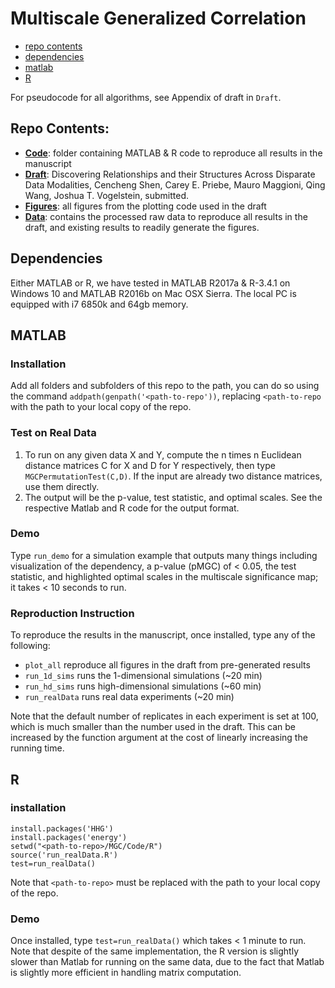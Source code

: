 # Multiscale Generalized Correlation

- [repo contents](#repo-contents)
- [dependencies](#dependencies)
- [matlab](#matlab)
- [R](#R)

For pseudocode for all algorithms, see Appendix of draft in `Draft`.


## Repo Contents:

- [**Code**](https://github.com/neurodata-papers/MGC/tree/master/Code): folder containing MATLAB & R code to reproduce all results in the manuscript
- [**Draft**](https://github.com/neurodata-papers/MGC/tree/master/Draft): Discovering Relationships and their Structures Across Disparate Data Modalities,
Cencheng Shen, Carey E. Priebe, Mauro Maggioni, Qing Wang, Joshua T. Vogelstein,
submitted.
- [**Figures**](https://github.com/neurodata-papers/MGC/tree/master/Figures):  all figures from the plotting code used in the draft
- [**Data**](https://github.com/neurodata-papers/MGC/tree/master/Data):  contains the processed raw data to reproduce all results in the draft, and existing results to readily generate the figures.


## Dependencies

Either MATLAB or R, we have tested in MATLAB R2017a & R-3.4.1 on Windows 10 and MATLAB R2016b on Mac OSX Sierra.
The local PC is equipped with i7 6850k and 64gb memory.


## MATLAB

### Installation
Add all folders and subfolders of this repo to the path, you can do so using the command `addpath(genpath('<path-to-repo'))`, replacing `<path-to-repo` with the path to your local copy of the repo.

### Test on Real Data
1. To run on any given data X and Y, compute the n times n Euclidean distance matrices C for X and D for Y respectively, then type `MGCPermutationTest(C,D)`. If the input are already two distance matrices, use them directly.
2. The output will be the p-value, test statistic, and optimal scales. See the respective Matlab and R code for the output format.

### Demo
Type  `run_demo`
for a simulation example that outputs many things including visualization of the dependency, a p-value (pMGC) of < 0.05, the test statistic, and highlighted optimal scales in the multiscale significance map; it takes < 10 seconds to run.

### Reproduction Instruction

To reproduce the results in the manuscript, once installed, type any of the following:

- `plot_all` reproduce all figures in the draft from pre-generated results
- `run_1d_sims` runs the 1-dimensional simulations (~20 min)
- `run_hd_sims` runs high-dimensional simulations (~60 min)
- `run_realData` runs real data experiments (~20 min)


Note that the default number of replicates in each experiment is set at 100, which is much smaller than the number used in the draft. This can be increased by the function argument at the cost of linearly increasing the running time.


## R

### installation

```
install.packages('HHG')
install.packages('energy')
setwd("<path-to-repo>/MGC/Code/R")
source('run_realData.R')
test=run_realData()
```

Note that `<path-to-repo>` must be replaced with the path to your local copy of the repo.

### Demo

Once installed, type `test=run_realData()` which takes < 1 minute to run.  Note that despite of the same implementation, the R version is slightly slower than Matlab for running on the same data, due to the fact that Matlab is slightly more efficient in handling matrix computation.
